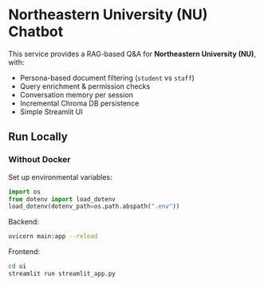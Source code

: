# Northeastern University (NU) Chatbot

This service provides a RAG-based Q&A for **Northeastern University (NU)**, with:
- Persona-based document filtering (`student` vs `staff`)
- Query enrichment & permission checks
- Conversation memory per session
- Incremental Chroma DB persistence
- Simple Streamlit UI

## Run Locally
### Without Docker

Set up environmental variables:
```python
import os
from dotenv import load_dotenv
load_dotenv(dotenv_path=os.path.abspath(".env"))
```

Backend:
```bash
uvicorn main:app --reload
```

Frontend:
```bash
cd ui
streamlit run streamlit_app.py
```
